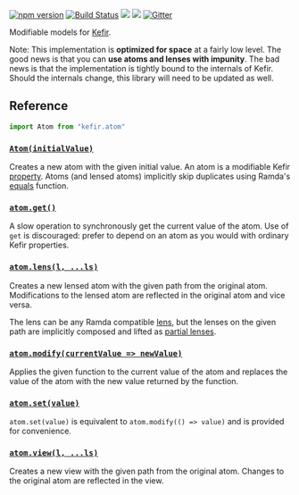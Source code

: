 [![npm version](https://badge.fury.io/js/kefir.atom.svg)](http://badge.fury.io/js/kefir.atom) [![Build Status](https://travis-ci.org/calmm-js/kefir.atom.svg?branch=master)](https://travis-ci.org/calmm-js/kefir.atom) [![](https://david-dm.org/calmm-js/kefir.atom.svg)](https://david-dm.org/calmm-js/kefir.atom) [![](https://david-dm.org/calmm-js/kefir.atom/dev-status.svg)](https://david-dm.org/calmm-js/kefir.atom#info=devDependencies) [![Gitter](https://img.shields.io/gitter/room/calmm-js/chat.js.svg?style=flat-square)](https://gitter.im/calmm-js/chat)

Modifiable models for [Kefir](http://rpominov.github.io/kefir/).

Note: This implementation is **optimized for space** at a fairly low level.  The
good news is that you can **use atoms and lenses with impunity**.  The bad news
is that the implementation is tightly bound to the internals of Kefir.  Should
the internals change, this library will need to be updated as well.

## Reference

```js
import Atom from "kefir.atom"
```

### [`Atom(initialValue)`](#atominitialvalue "Atom :: a -> Atom a")

Creates a new atom with the given initial value.  An atom is a modifiable Kefir
[property](http://rpominov.github.io/kefir/#about-observables).  Atoms (and
lensed atoms) implicitly skip duplicates using Ramda's
[equals](http://ramdajs.com/0.20.0/docs/#equals) function.

### [`atom.get()`](#atomget "get :: Atom a -> a")

A slow operation to synchronously get the current value of the atom.  Use of
`get` is discouraged: prefer to depend on an atom as you would with ordinary
Kefir properties.

### [`atom.lens(l, ...ls)`](#atomlensl-ls "lens :: Atom a -> (PLens a a1, ...PLens aN b) -> LensedAtom b")

Creates a new lensed atom with the given path from the original atom.
Modifications to the lensed atom are reflected in the original atom and vice
versa.

The lens can be any Ramda compatible
[lens](http://ramdajs.com/0.20.0/docs/#lens), but the lenses on the given path
are implicitly composed and lifted as
[partial lenses](https://github.com/calmm-js/partial.lenses/).

### [`atom.modify(currentValue => newValue)`](#atommodifycurrentvalue--newvalue "modify :: Atom a -> (a -> a) -> ()")

Applies the given function to the current value of the atom and replaces the
value of the atom with the new value returned by the function.

### [`atom.set(value)`](#atomsetvalue "set :: Atom a -> a -> ()")

`atom.set(value)` is equivalent to `atom.modify(() => value)` and is provided
for convenience.

### [`atom.view(l, ...ls)`](#atomviewl-ls "view :: Atom a -> (PLens a a1, ...Plens aN b) -> Property b")

Creates a new view with the given path from the original atom.  Changes to the
original atom are reflected in the view.
